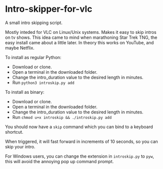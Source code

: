 # Intro-skipper-for-vlc
A small intro skipping script.

Mostly inteded for VLC on Linux/Unix systems.
Makes it easy to skip intros on tv shows.
This idea came to mind when marathoning Star Trek TNG,
the easy install came about a little later.
In theory this works on YouTube, and maybe Netflix.

To install as regular Python:
- Download or clone.
- Open a terminal in the downloaded folder.
- Change the intro_duration value to the desired length in minutes.
- Run `python3 introskip.py add` 

To install as binary:
- Download or clone.
- Open a terminal in the downloaded folder.
- Change the intro_duration value to the desired length in minutes.
- Run `chmod u+x introskip && ./introskip.py add` 


You should now have a `skip` command which you can bind to a keyboard shortcut.

When triggered, it will fast forward in increments of 10 seconds, so you can skip your intro.

For Windows users, you can change the extension in `introskip.py` to `pyw`, this will
avoid the annoying pop up command prompt. 



